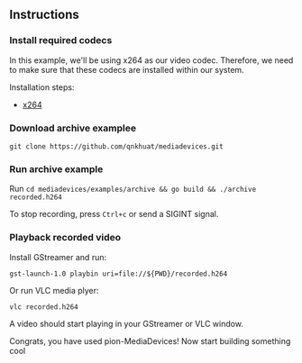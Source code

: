 ## Instructions

### Install required codecs

In this example, we'll be using x264 as our video codec. Therefore, we need to make sure that these codecs are installed within our system. 

Installation steps:

* [x264](https://github.com/qnkhuat/mediadevices#x264)

### Download archive examplee

```
git clone https://github.com/qnkhuat/mediadevices.git
```

### Run archive example

Run `cd mediadevices/examples/archive && go build && ./archive recorded.h264`

To stop recording, press `Ctrl+c` or send a SIGINT signal.

### Playback recorded video

Install GStreamer and run:
```
gst-launch-1.0 playbin uri=file://${PWD}/recorded.h264
```

Or run VLC media plyer:
```
vlc recorded.h264
```

A video should start playing in your GStreamer or VLC window.

Congrats, you have used pion-MediaDevices! Now start building something cool

